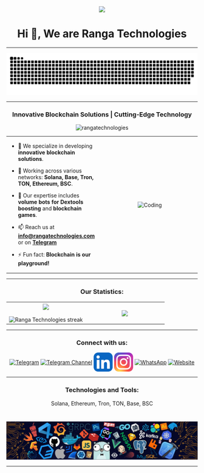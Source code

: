 <p align="center">
  <img align="center" src="https://github.com/7oSkaaa/7oSkaaa/blob/main/Images/about_me.gif?raw=true" width="50px">
</p>

<h1 align="center">Hi 👋, We are Ranga Technologies</h1>

----

<p align="center">
  <img src="https://raw.githubusercontent.com/Elanza-48/Elanza-48/main/resources/img/github-contribution-grid-snake.svg" alt="example" />
</p>

------

<h3 align="center">Innovative Blockchain Solutions | Cutting-Edge Technology</h3>
<p align="center"> <img src="https://komarev.com/ghpvc/?username=RangaTechnologies&label=Profile%20views&color=0e75b6&style=flat" alt="rangatechnologies" /> </p>

<table align="center">
<tr border="none">
<td width="50%" align="left">
  
- 🚀 We specialize in developing **innovative blockchain solutions**.

- 🔗 Working across various networks: **Solana, Base, Tron, TON, Ethereum, BSC**.

- 🧩 Our expertise includes **volume bots for Dextools boosting** and **blockchain games**.

- 📫 Reach us at **[info@rangatechnologies.com](mailto:info@rangatechnologies.com)** or on **[Telegram](https://t.me/rangatechnologies)**
  
- ⚡ Fun fact: **Blockchain is our playground!**

</td>
<td width="50%" align="center">

  <img align="center" alt="Coding" width="450" src="https://repository-images.githubusercontent.com/588181932/e36ec678-7984-4cdd-8e4c-a3932772ff8e">

</td>
</tr>
</table>

---

<h3 align="center">Our Statistics:</h3>
<p align="center">
<table align="center">
<tr border="none">
<td width="50%" align="center">
  
  <img align="center" src="https://github-readme-stats.vercel.app/api?username=RangaTechnologies&theme=dark&show_icons=true&count_private=true" />
  <br></br>
  <img title="🔥 Get streak stats for your profile at git.io/streak-stats" alt="Ranga Technologies streak" src="https://github-readme-streak-stats.herokuapp.com/?user=RangaTechnologies&theme=dark&hide_border=false" /> 
</td>
<td width="50%" align="center">

  <img align="center" src="https://github-readme-stats.anuraghazra1.vercel.app/api/top-langs/?username=RangaTechnologies&theme=dark&hide_border=false&no-bg=true&no-frame=true&langs_count=10"/>
  
</td>
</tr>
</table>

---

<h3 align="center">Connect with us:</h3>
<p align="center">
<a href="https://t.me/rangatechnologies" target="blank"><img align="center" src="https://upload.wikimedia.org/wikipedia/commons/8/82/Telegram_logo.svg" alt="Telegram" height="50" width="50" /></a>
<a href="https://t.me/DexVolumeBots" target="blank"><img align="center" src="https://upload.wikimedia.org/wikipedia/commons/8/82/Telegram_logo.svg" alt="Telegram Channel" height="50" width="50" /></a>
<a href="https://www.linkedin.com/company/rangatechnologies/" target="blank"><img align="center" src="https://github.com/tandpfun/skill-icons/blob/main/icons/LinkedIn.svg" alt="LinkedIn" height="50" width="50" /></a>
<a href="https://www.instagram.com/rangatechnologies" target="blank"><img align="center" src="https://github.com/tandpfun/skill-icons/blob/main/icons/Instagram.svg" alt="Instagram" height="50" width="50" /></a>
<a href="https://api.whatsapp.com/message/XEABYADPSDL2D1" target="blank"><img align="center" src="https://upload.wikimedia.org/wikipedia/commons/6/6b/WhatsApp.svg" alt="WhatsApp" height="50" width="50" /></a>
<a href="https://www.rangatechnologies.com/" target="blank"><img align="center" src="https://upload.wikimedia.org/wikipedia/commons/6/6d/Windows_Settings_app_icon.png" alt="Website" height="50" width="50" /></a>
</p>

---

<h3 align="center">Technologies and Tools:</h3>
<p align="center">
  Solana, Ethereum, Tron, TON, Base, BSC
</p>

#

![footer](https://github.com/GovindSingh9447/GovindSingh9447/blob/main/WEBP/footer.webp)

-----

